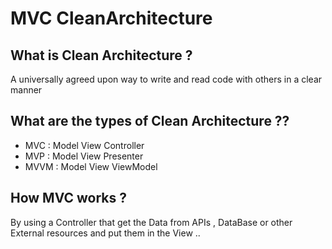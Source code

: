 # MVC CleanArchitecture
## What is Clean Architecture ?
A universally agreed upon way to write and read code with others in a clear manner

## What are the types of Clean Architecture ??
  - MVC : Model View Controller
  - MVP : Model View Presenter
  - MVVM : Model View ViewModel

## How MVC works ?
By using a Controller that get the Data from APIs , DataBase or other External resources and put them in the View ..
